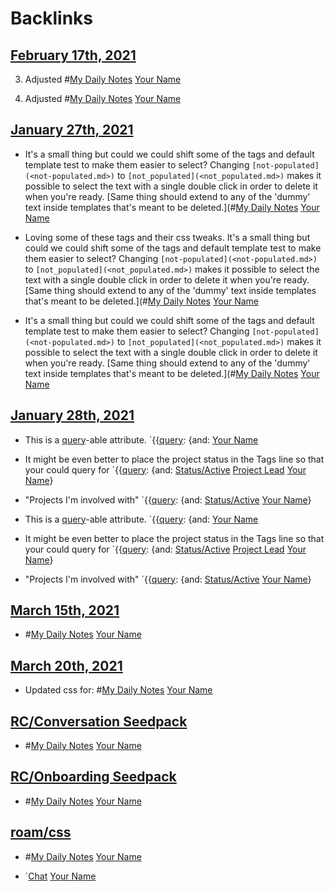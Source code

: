 
# Backlinks
## [February 17th, 2021](<February 17th, 2021.md>)
3. Adjusted #[My Daily Notes](<My Daily Notes.md>) [Your Name](<Your Name.md>)

3. Adjusted #[My Daily Notes](<My Daily Notes.md>) [Your Name](<Your Name.md>)

## [January 27th, 2021](<January 27th, 2021.md>)
- It's a small thing but could we could shift some of the tags and default template test to make them easier to select? Changing `[not-populated](<not-populated.md>)` to `[not_populated](<not_populated.md>)` makes it possible to select the text with a single double click in order to delete it when you're ready. [Same thing should extend to any of the 'dummy' text inside templates that's meant to be deleted.](#[My Daily Notes](<My Daily Notes.md>) [Your Name](<Your Name.md>)

- Loving some of these tags and their css tweaks. It's a small thing but could we could shift some of the tags and default template test to make them easier to select? Changing `[not-populated](<not-populated.md>)` to `[not_populated](<not_populated.md>)` makes it possible to select the text with a single double click in order to delete it when you're ready. [Same thing should extend to any of the 'dummy' text inside templates that's meant to be deleted.](#[My Daily Notes](<My Daily Notes.md>) [Your Name](<Your Name.md>)

- It's a small thing but could we could shift some of the tags and default template test to make them easier to select? Changing `[not-populated](<not-populated.md>)` to `[not_populated](<not_populated.md>)` makes it possible to select the text with a single double click in order to delete it when you're ready. [Same thing should extend to any of the 'dummy' text inside templates that's meant to be deleted.](#[My Daily Notes](<My Daily Notes.md>) [Your Name](<Your Name.md>)

## [January 28th, 2021](<January 28th, 2021.md>)
- This is a [query](<query.md>)-able attribute. `{{[query](<query.md>): {and: [Your Name](<Your Name.md>)

- It might be even better to place the project status in the Tags line so that your could query for `{{[query](<query.md>): {and: [Status/Active](<Status/Active.md>) [Project Lead](<Project Lead.md>) [Your Name](<Your Name.md>)}

- "Projects I'm involved with" `{{[query](<query.md>): {and: [Status/Active](<Status/Active.md>) [Your Name](<Your Name.md>)}

- This is a [query](<query.md>)-able attribute. `{{[query](<query.md>): {and: [Your Name](<Your Name.md>)

- It might be even better to place the project status in the Tags line so that your could query for `{{[query](<query.md>): {and: [Status/Active](<Status/Active.md>) [Project Lead](<Project Lead.md>) [Your Name](<Your Name.md>)}

- "Projects I'm involved with" `{{[query](<query.md>): {and: [Status/Active](<Status/Active.md>) [Your Name](<Your Name.md>)}

## [March 15th, 2021](<March 15th, 2021.md>)
- #[My Daily Notes](<My Daily Notes.md>) [Your Name](<Your Name.md>)

## [March 20th, 2021](<March 20th, 2021.md>)
- Updated css for: #[My Daily Notes](<My Daily Notes.md>) [Your Name](<Your Name.md>)

## [RC/Conversation Seedpack](<RC/Conversation Seedpack.md>)
- #[My Daily Notes](<My Daily Notes.md>) [Your Name](<Your Name.md>)

## [RC/Onboarding Seedpack](<RC/Onboarding Seedpack.md>)
- #[My Daily Notes](<My Daily Notes.md>) [Your Name](<Your Name.md>)

## [roam/css](<roam/css.md>)
- #[My Daily Notes](<My Daily Notes.md>) [Your Name](<Your Name.md>)

- `[Chat](<Chat.md>) [Your Name](<Your Name.md>)

